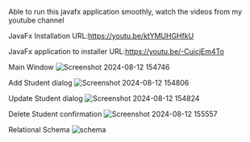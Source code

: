 Able to run this javafx application smoothly, watch the videos from my youtube channel

JavaFx Installation
URL:https://youtu.be/ktYMUHGHfkU

JavaFx application to installer
URL:https://youtu.be/-CuicjEm4To

Main Window
![Screenshot 2024-08-12 154746](https://github.com/user-attachments/assets/838f1248-2e11-4f2c-b6e8-4f45ef7d1408)

Add Student dialog
![Screenshot 2024-08-12 154806](https://github.com/user-attachments/assets/b767e1ad-97b1-4fd0-af10-07dc9550bc3b)

Update Student dialog
![Screenshot 2024-08-12 154824](https://github.com/user-attachments/assets/425ef4ae-785c-4dd8-a3dd-dd3080d5f575)

Delete Student confirmation
![Screenshot 2024-08-12 155557](https://github.com/user-attachments/assets/410b9e97-70b3-4eb2-b57a-0f8755bc7079)

Relational Schema 
![schema](https://github.com/user-attachments/assets/4834967a-0fef-46e2-ab18-e8ca0aca72c9)
